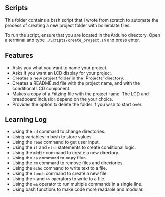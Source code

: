 ## Scripts 

This folder contains a bash script that I wrote from scratch to automate the process of creating a new project folder with boilerplate files.

To run the script, ensure that you are located in the Arduino directory. Open a terminal and type `./Scripts/create_project.sh` and press enter.

## Features

- Asks you what you want to name your project.
- Asks if you want an LCD display for your project.
- Creates a new project folder in the 'Projects' directory.
- Creates a README.md file with the project name, and with the conditional LCD component.
- Makes a copy of a Fritzing file with the project name. The LCD and breadboard inclusion depend on the your choice.
- Provides the option to delete the folder if you wish to start over.


## Learning Log

- Using the `cd` command to change directories.
- Using variables in bash to store values.
- Using the `read` command to get user input.
- Using the `if` and `else` statements to create conditional logic.
- Using the `mkdir` command to create a new directory.
- Using the `cp` command to copy files.
- Using the `rm` command to remove files and directories.
- Using the `echo` command to write text to a file.
- Using the `touch` command to create a new file.
- Using the `>` and `>>` operators to write to a file.
- Using the `&&` operator to run multiple commands in a single line.
- Using bash functions to make code more readable and modular.
